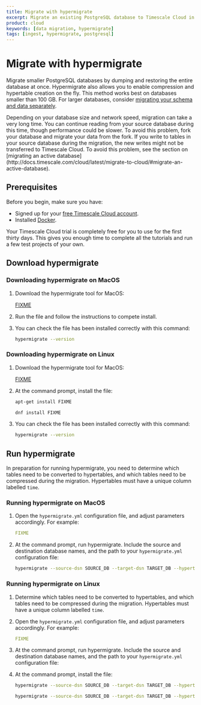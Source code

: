```yaml
---
title: Migrate with hypermigrate
excerpt: Migrate an existing PostgreSQL database to Timescale Cloud in a single step
product: cloud
keywords: [data migration, hypermigrate]
tags: [ingest, hypermigrate, postgresql]
---
```


# Migrate with hypermigrate

Migrate smaller PostgreSQL databases by dumping and restoring the entire
database at once. Hypermigrate also allows you to enable compression and
hypertable creation on the fly. This method works best on databases smaller than
100&nbsp;GB. For larger databases, consider
[migrating your schema and data separately][migrate-separately].

<highlight type="warning">
Depending on your database size and network speed, migration can take a very
long time. You can continue reading from your source database during this time,
though performance could be slower. To avoid this problem, fork your database
and migrate your data from the fork. If you write to tables in your source
database during the migration, the new writes might not be transferred to
Timescale Cloud. To avoid this problem, see the section on [migrating an active
database](http://docs.timescale.com/cloud/latest/migrate-to-cloud/#migrate-an-active-database).
</highlight>

## Prerequisites

Before you begin, make sure you have:

*   Signed up for your [free Timescale Cloud account][cloud-install].
*   Installed [Docker][docker-install].

<highlight type="cloud" header="Run all tutorials free" button="Try for free">
Your Timescale Cloud trial is completely free for you to use for the first
thirty days. This gives you enough time to complete all the tutorials and run
a few test projects of your own.
</highlight>

## Download hypermigrate

<Tabs label="Download hypermigrate">

<Tab title="MacOS">

<procedure>

### Downloading hypermigrate on MacOS

1.  Download the hypermigrate tool for MacOS:

    <tag type="download">[FIXME](https://timescale,com/FIXME)</tag>

1.  Run the file and follow the instructions to compete install.

1.  You can check the file has been installed correctly with this command:

    ```bash
    hypermigrate --version
    ```

</procedure>

</Tab>

<Tab title="Linux">

<procedure>

### Downloading hypermigrate on Linux

1.  Download the hypermigrate tool for MacOS:

    <tag type="download">[FIXME](https://timescale,com/FIXME)</tag>

1.  At the command prompt, install the file:

    <terminal>

    <tab label="Debian-based">

    ```bash
    apt-get install FIXME
    ```

    </tab>

    <tab label="Red Hat-based">

    ```bash
    dnf install FIXME
    ```

    </tab>

    </terminal>

1.  You can check the file has been installed correctly with this command:

    ```bash
    hypermigrate --version
    ```

</procedure>

</Tab>

</Tabs>

## Run hypermigrate

In preparation for running hypermigrate, you need to determine which tables need
to be converted to hypertables, and which tables need to be compressed during
the migration. Hypertables must have a unique column labelled `time`.

<Tabs label="Run hypermigrate">

<Tab title="MacOS">

<procedure>

### Running hypermigrate on MacOS

1.  Open the `hypermigrate.yml` configuration file, and adjust parameters
    accordingly. For example:

    ```yml
    FIXME
    ```

1.  At the command prompt, run hypermigrate. Include the source and destination
    database names, and the path to your `hypermigrate.yml` configuration file:

    ```bash
    hypermigrate --source-dsn SOURCE_DB --target-dsn TARGET_DB --hypertable
    ```

</procedure>

</Tab>

<Tab title="Linux">

<procedure>

### Running hypermigrate on Linux

1.  Determine which tables need to be converted to hypertables, and which tables
    need to be compressed during the migration. Hypertables must have a unique
    column labelled `time`.

1.  Open the `hypermigrate.yml` configuration file, and adjust parameters
    accordingly. For example:

    ```yml
    FIXME
    ```

1.  At the command prompt, run hypermigrate. Include the source and destination
    database names, and the path to your `hypermigrate.yml` configuration file:

1.  At the command prompt, install the file:

    <terminal>

    <tab label="Debian-based">

    ```bash
    hypermigrate --source-dsn SOURCE_DB --target-dsn TARGET_DB --hypertable
    ```

    </tab>

    <tab label="Red Hat-based">

    ```bash
    hypermigrate --source-dsn SOURCE_DB --target-dsn TARGET_DB --hypertable
    ```

    </tab>

    </terminal>

</procedure>

</Tab>

</Tabs>

[cloud-install]: /install/:currentVersion:/installation-cloud/
[docker-install]: https://docs.docker.com/get-docker/
[migrate-separately]: /cloud/:currentVersion:/migrate-to-cloud/schema-then-data/
